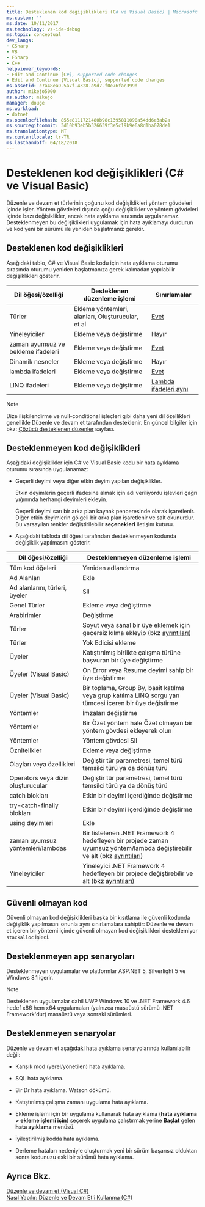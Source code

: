 ```yaml
---
title: Desteklenen kod değişiklikleri (C# ve Visual Basic) | Microsoft Docs
ms.custom: ''
ms.date: 10/11/2017
ms.technology: vs-ide-debug
ms.topic: conceptual
dev_langs:
- CSharp
- VB
- FSharp
- C++
helpviewer_keywords:
- Edit and Continue [C#], supported code changes
- Edit and Continue [Visual Basic], supported code changes
ms.assetid: c7a48ea9-5a7f-4328-a9d7-f0e76fac399d
author: mikejo5000
ms.author: mikejo
manager: douge
ms.workload:
- dotnet
ms.openlocfilehash: 855e8111721480b98c1395811090a54dd6e3ab2a
ms.sourcegitcommit: 3d10b93eb5b326639f3e5c19b9e6a8d1ba078de1
ms.translationtype: MT
ms.contentlocale: tr-TR
ms.lasthandoff: 04/18/2018
---
```

# <a name="supported-code-changes-c-and-visual-basic"></a>Desteklenen kod değişiklikleri (C# ve Visual Basic)
Düzenle ve devam et türlerinin çoğunu kod değişiklikleri yöntem gövdeleri içinde işler. Yöntem gövdeleri dışında çoğu değişiklikler ve yöntem gövdeleri içinde bazı değişiklikler, ancak hata ayıklama sırasında uygulanamaz. Desteklenmeyen bu değişiklikleri uygulamak için hata ayıklamayı durdurun ve kod yeni bir sürümü ile yeniden başlatmanız gerekir.

## <a name="supported-changes-to-code"></a>Desteklenen kod değişiklikleri

Aşağıdaki tablo, C# ve Visual Basic kodu için hata ayıklama oturumu sırasında oturumu yeniden başlatmanıza gerek kalmadan yapılabilir değişiklikleri gösterir.

|Dil öğesi/özelliği|Desteklenen düzenleme işlemi|Sınırlamalar|
|-|-|-|
|Türler|Ekleme yöntemleri, alanları, Oluşturucular, et al|[Evet](https://github.com/dotnet/roslyn/wiki/EnC-Supported-Edits)|
|Yineleyiciler|Ekleme veya değiştirme|Hayır|
|zaman uyumsuz ve bekleme ifadeleri|Ekleme veya değiştirme|[Evet](https://github.com/dotnet/roslyn/wiki/EnC-Supported-Edits)|
|Dinamik nesneler|Ekleme veya değiştirme|Hayır|
|lambda ifadeleri|Ekleme veya değiştirme|[Evet](https://github.com/dotnet/roslyn/wiki/EnC-Supported-Edits)|
|LINQ ifadeleri|Ekleme veya değiştirme|[Lambda ifadeleri aynı](https://github.com/dotnet/roslyn/wiki/EnC-Supported-Edits)|

> [!NOTE]
> Dize ilişkilendirme ve null-conditional işleçleri gibi daha yeni dil özellikleri genellikle Düzenle ve devam et tarafından desteklenir. En güncel bilgiler için bkz: [Çözücü desteklenen düzenler](https://github.com/dotnet/roslyn/wiki/EnC-Supported-Edits) sayfası.

## <a name="unsupported-changes-to-code"></a>Desteklenmeyen kod değişiklikleri
 Aşağıdaki değişiklikler için C# ve Visual Basic kodu bir hata ayıklama oturumu sırasında uygulanamaz:  
  
-   Geçerli deyimi veya diğer etkin deyim yapılan değişiklikler.  
  
     Etkin deyimlerin geçerli ifadesine almak için adı veriliyordu işlevleri çağrı yığınında herhangi deyimleri ekleyin.  
  
     Geçerli deyimi sarı bir arka plan kaynak penceresinde olarak işaretlenir. Diğer etkin deyimlerin gölgeli bir arka plan işaretlenir ve salt okunurdur. Bu varsayılan renkler değiştirilebilir **seçenekleri** iletişim kutusu.

- Aşağıdaki tabloda dil öğesi tarafından desteklenmeyen kodunda değişiklik yapılmasını gösterir.

|Dil öğesi/özelliği|Desteklenmeyen düzenleme işlemi|
|-|-|
|Tüm kod öğeleri|Yeniden adlandırma|
|Ad Alanları|Ekle|
|Ad alanlarını, türleri, üyeler|Sil|
|Genel Türler|Ekleme veya değiştirme|
|Arabirimler|Değiştirme|
|Türler|Soyut veya sanal bir üye eklemek için geçersiz kılma ekleyip (bkz [ayrıntıları](https://github.com/dotnet/roslyn/wiki/EnC-Supported-Edits))|
|Türler|Yok Edicisi ekleme|
|Üyeler|Katıştırılmış birlikte çalışma türüne başvuran bir üye değiştirme|
|Üyeler (Visual Basic)|On Error veya Resume deyimi sahip bir üye değiştirme|
|Üyeler (Visual Basic)|Bir toplama, Group By, basit katılma veya grup katılma LINQ sorgu yan tümcesi içeren bir üye değiştirme|
|Yöntemler|İmzaları değiştirme|
|Yöntemler|Bir Özet yöntem hale Özet olmayan bir yöntem gövdesi ekleyerek olun|
|Yöntemler|Yöntem gövdesi Sil|
|Öznitelikler|Ekleme veya değiştirme|
|Olayları veya özellikleri|Değiştir tür parametresi, temel türü temsilci türü ya da dönüş türü |
|Operators veya dizin oluşturucular|Değiştir tür parametresi, temel türü temsilci türü ya da dönüş türü |
|catch blokları|Etkin bir deyimi içerdiğinde değiştirme|
|try-catch-finally blokları|Etkin bir deyimi içerdiğinde değiştirme|
|using deyimleri|Ekle|
|zaman uyumsuz yöntemleri/lambdas|Bir listelenen .NET Framework 4 hedefleyen bir projede zaman uyumsuz yöntem/lambda değiştirebilir ve alt (bkz [ayrıntıları](https://github.com/dotnet/roslyn/wiki/EnC-Supported-Edits))|
|Yineleyiciler|Yineleyici .NET Framework 4 hedefleyen bir projede değiştirebilir ve alt (bkz [ayrıntıları](https://github.com/dotnet/roslyn/wiki/EnC-Supported-Edits))|
  
## <a name="unsafe-code"></a>Güvenli olmayan kod  
 Güvenli olmayan kod değişiklikleri başka bir kısıtlama ile güvenli kodunda değişiklik yapılmasını onunla aynı sınırlamalara sahiptir: Düzenle ve devam et içeren bir yöntemi içinde güvenli olmayan kod değişiklikleri desteklemiyor `stackalloc` işleci.  

## <a name="unsupported-app-scenarios"></a>Desteklenmeyen app senaryoları

Desteklenmeyen uygulamalar ve platformlar ASP.NET 5, Silverlight 5 ve Windows 8.1 içerir.

> [!NOTE]
> Desteklenen uygulamalar dahil UWP Windows 10 ve .NET Framework 4.6 hedef x86 hem x64 uygulamaları (yalnızca masaüstü sürümü .NET Framework'dur) masaüstü veya sonraki sürümleri.
  
## <a name="unsupported-scenarios"></a>Desteklenmeyen senaryolar  
 Düzenle ve devam et aşağıdaki hata ayıklama senaryolarında kullanılabilir değil:  
  
-   Karışık mod (yerel/yönetilen) hata ayıklama.  
  
-   SQL hata ayıklama.  
  
-   Bir Dr hata ayıklama. Watson dökümü.  
  
-   Katıştırılmış çalışma zamanı uygulama hata ayıklama.  
  
-   Ekleme işlemi için bir uygulama kullanarak hata ayıklama (**hata ayıklama > ekleme işlemi için**) seçerek uygulama çalıştırmak yerine **Başlat** gelen **hata ayıklama** menüsü.  
  
-   İyileştirilmiş kodda hata ayıklama.  
  
-   Derleme hataları nedeniyle oluşturmak yeni bir sürüm başarısız olduktan sonra kodunuzu eski bir sürümü hata ayıklama.
  
## <a name="see-also"></a>Ayrıca Bkz.  
 [Düzenle ve devam et (Visual C#)](../debugger/edit-and-continue-visual-csharp.md)   
 [Nasıl Yapılır: Düzenle ve Devam Et'i Kullanma (C#)](../debugger/how-to-use-edit-and-continue-csharp.md)